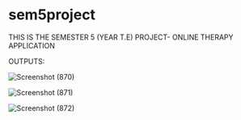 # sem5project
THIS IS THE SEMESTER 5 (YEAR T.E) PROJECT- ONLINE THERAPY APPLICATION 

OUTPUTS: 

![Screenshot (870)](https://user-images.githubusercontent.com/86161015/161436257-76f668f8-12b2-4fce-98fa-24f11b200dba.png)

![Screenshot (871)](https://user-images.githubusercontent.com/86161015/161436272-1ee132f3-0964-480d-b6db-f1c7d732e03b.png)

![Screenshot (872)](https://user-images.githubusercontent.com/86161015/161436284-6016ce41-b6ac-4a6e-86fb-68d5578ed82e.png)
